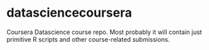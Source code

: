 # datasciencecoursera
Coursera Datascience course repo. Most probably it will contain just primitive R scripts and other course-related submissions.
